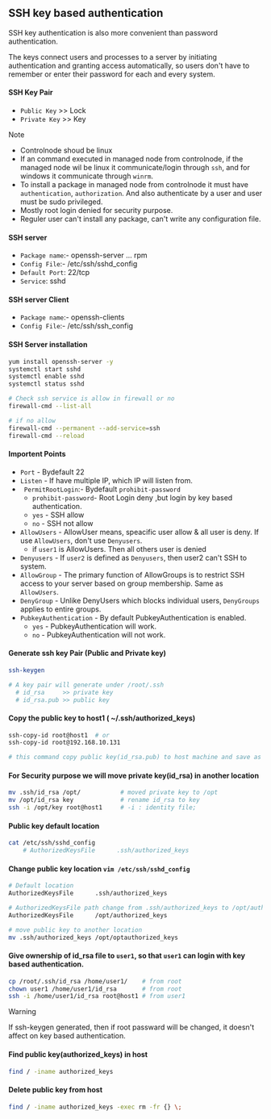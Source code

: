 
## SSH key based authentication
SSH key authentication is also more convenient than password authentication. 

The keys connect users and processes to a server by initiating authentication 
and granting access automatically, so users don't have to remember or enter their password 
for each and every system. 

#### SSH Key Pair
- `Public Key` >> Lock
- `Private Key` >> Key

  
> [!NOTE]
> - Controlnode shoud be linux
> - If an command executed in managed node from controlnode, if the managed node wil be linux it communicate/login through `ssh`, and for windows it communicate through `winrm`.
> -  To install a package in managed node from controlnode it must have `authentication`, `authorization`. And also authenticate by a user and user must be sudo privileged.
> -  Mostly root login denied for security purpose.
> -  Reguler user can't install any package, can't write any configuration file.
 

#### SSH server
- `Package name`:- openssh-server ... rpm
- `Config File`:- /etc/ssh/sshd_config
- `Default Port`: 22/tcp
- `Service`: sshd

#### SSH server Client
- `Package name`:- openssh-clients
- `Config File`:- /etc/ssh/ssh_config


#### SSH Server installation 
```bash
yum install openssh-server -y
systemctl start sshd
systemctl enable sshd
systemctl status sshd

# Check ssh service is allow in firewall or no
firewall-cmd --list-all

# if no allow
firewall-cmd --permanent --add-service=ssh
firewall-cmd --reload

```
#### Importent Points
-  `Port` - Bydefault 22
- `Listen` - If have multiple IP, which IP will listen from.
- ` PermitRootLogin`:- Bydefault `prohibit-password`
  - `prohibit-password`- Root Login deny ,but login by key based authentication. 
  - `yes` - SSH allow
  - `no` -  SSH not allow 
- `AllowUsers` - AllowUser means, speacific user allow & all user is deny. If use `AllowUsers`, don't use `Denyusers`.
  - if `user1` is AllowUsers. Then all others user is denied
- `Denyusers` - If `user2` is defined as `Denyusers`, then user2 can't SSH to system.
- `AllowGroup` - The primary function of AllowGroups is to restrict SSH access to your server based on group membership. Same as `AllowUsers`.
- `DenyGroup` -  Unlike DenyUsers which blocks individual users, `DenyGroups` applies to entire groups.
- `PubkeyAuthentication` - By default PubkeyAuthentication is enabled. 
  -  `yes` -  PubkeyAuthentication will work.
  -  `no` - PubkeyAuthentication will not work.


#### Generate ssh key Pair (Public and Private key) 
```bash
ssh-keygen

# A key pair will generate under /root/.ssh
  # id_rsa     >> private key
  # id_rsa.pub >> public key
```

#### Copy the public key to host1 ( ~/.ssh/authorized_keys) 
```bash
ssh-copy-id root@host1  # or
ssh-copy-id root@192.168.10.131

# this command copy public key(id_rsa.pub) to host machine and save as .ssh/authorized_keys
```

#### For Security purpose we will move private key(id_rsa) in another location 
```bash
mv .ssh/id_rsa /opt/           # moved private key to /opt
mv /opt/id_rsa key             # rename id_rsa to key
ssh -i /opt/key root@host1     # -i : identity file;
```

#### Public key default location 
```bash
cat /etc/ssh/sshd_config
    # AuthorizedKeysFile      .ssh/authorized_keys
```

#### Change public key location `vim /etc/ssh/sshd_config`

```bash
# Default location
AuthorizedKeysFile      .ssh/authorized_keys

# AuthorizedKeysFile path change from .ssh/authorized_keys to /opt/authorized_keys
AuthorizedKeysFile      /opt/authorized_keys

# move public key to another location
mv .ssh/authorized_keys /opt/optauthorized_keys 
```

#### Give ownership of id_rsa file to `user1`, so that `user1` can login with key based authentication.

```bash
cp /root/.ssh/id_rsa /home/user1/    # from root
chown user1 /home/user1/id_rsa       # from root
ssh -i /home/user1/id_rsa root@host1 # from user1
```

> [!WARNING]
> If ssh-keygen generated, then if root passward will be changed, it doesn't affect on key based authentication. 

#### Find public key(authorized_keys) in host
```bash
find / -iname authorized_keys
```
#### Delete public key from host
```bash
find / -iname authorized_keys -exec rm -fr {} \;
```

